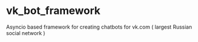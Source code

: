 # vk_bot_framework
Asyncio based framework for creating  chatbots for vk.com ( largest Russian social network )
